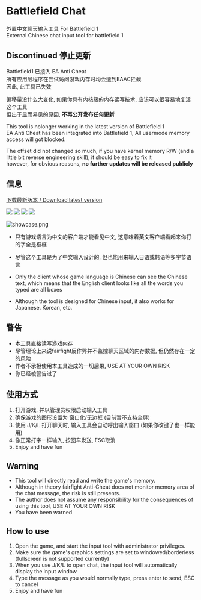 # Battlefield Chat
外置中文聊天输入工具 For Battlefield 1\
External Chinese chat input tool for battlefield 1

## Discontinued 停止更新
Battlefield1 已接入 EA Anti Cheat\
所有应用层程序在尝试访问游戏内存时均会遭到EAAC拦截\
因此, 此工具已失效

偏移量没什么大变化, 如果你具有内核级的内存读写技术, 应该可以很容易地复活这个工具\
但出于显而易见的原因, **不再公开发布任何更新**

This tool is nolonger working in the latest version of Battlefield 1\
EA Anti Cheat has been integrated into Battlefield 1, All usermode memory access will got blocked.

The offset did not changed so much, if you have kernel memory R/W (and a little bit reverse engineering skill), it should be easy to fix it\
however, for obvious reasons, **no further updates will be released publicly**

## 信息

[下载最新版本 / Download latest version](https://github.com/SakuraKoi/BattlefieldChat/releases/latest/download/BattlefieldChat.exe)

![](https://img.shields.io/github/license/SakuraKoi/BattlefieldChat?style=for-the-badge) ![](https://img.shields.io/github/languages/top/SakuraKoi/BattlefieldChat?style=for-the-badge) ![](https://img.shields.io/github/downloads/SakuraKoi/BattlefieldChat/total?style=for-the-badge) ![](https://img.shields.io/github/v/release/SakuraKoi/BattlefieldChat?style=for-the-badge)

![showcase.png](https://i.loli.net/2021/03/03/Sc7b8jHp1eNyZLh.png)

* 只有游戏语言为中文的客户端才能看见中文, 这意味着英文客户端看起来你打的字全是框框
* 尽管这个工具是为了中文输入设计的, 但也能用来输入日语或韩语等多字节语言

* Only the client whose game language is Chinese can see the Chinese text, which means that the English client looks like all the words you typed are all boxes
* Although the tool is designed for Chinese input, it also works for Japanese. Korean, etc.

## 警告
- 本工具直接读写游戏内存
- 尽管理论上来说fairfight反作弊并不监控聊天区域的内存数据, 但仍然存在一定的风险
- 作者不承担使用本工具造成的一切后果, USE AT YOUR OWN RISK
- 你已经被警告过了

## 使用方式
1.  打开游戏, 并以管理员权限启动输入工具
2.  确保游戏的图形设置为 窗口化/无边框 (目前暂不支持全屏)
3.  使用 J/K/L 打开聊天时, 输入工具会自动呼出输入窗口 (如果你改键了也一样能用)
4.  像正常打字一样输入, 按回车发送, ESC取消
5.  Enjoy and have fun

## Warning
- This tool will directly read and write the game's memory.
- Although in theory fairfight Anti-Cheat does not monitor memory area of the chat message, the risk is still presents.
- The author does not assume any responsibility for the consequences of using this tool, USE AT YOUR OWN RISK
- You have been warned

## How to use
1. Open the game, and start the input tool with administrator privileges.
2. Make sure the game's graphics settings are set to windowed/borderless (fullscreen is not supported currently)
3. When you use J/K/L to open chat, the input tool will automatically display the input window
4. Type the message as you would normally type, press enter to send, ESC to cancel
5. Enjoy and have fun
